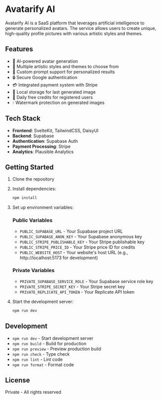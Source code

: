 # Avatarify AI

Avatarify AI is a SaaS platform that leverages artificial intelligence to generate personalized avatars. The service allows users to create unique, high-quality profile pictures with various artistic styles and themes.

## Features

- 🤖 AI-powered avatar generation
- 🎨 Multiple artistic styles and themes to choose from
- 📸 Custom prompt support for personalized results
- 🔒 Secure Google authentication
- 💳 Integrated payment system with Stripe
- 💾 Local storage for last generated image
- 🎯 Daily free credits for registered users
- 💧 Watermark protection on generated images

## Tech Stack

- **Frontend**: SvelteKit, TailwindCSS, DaisyUI
- **Backend**: Supabase
- **Authentication**: Supabase Auth
- **Payment Processing**: Stripe
- **Analytics**: Plausible Analytics

## Getting Started

1. Clone the repository
2. Install dependencies:
   ```bash
   npm install
   ```
3. Set up environment variables:

   ### Public Variables

   - `PUBLIC_SUPABASE_URL` - Your Supabase project URL
   - `PUBLIC_SUPABASE_ANON_KEY` - Your Supabase anonymous key
   - `PUBLIC_STRIPE_PUBLISHABLE_KEY` - Your Stripe publishable key
   - `PUBLIC_STRIPE_PRICE_ID` - Your Stripe price ID for credits
   - `PUBLIC_WEBSITE_HOST` - Your website's host URL (e.g., http://localhost:5173 for development)

   ### Private Variables

   - `PRIVATE_SUPABASE_SERVICE_ROLE` - Your Supabase service role key
   - `PRIVATE_STRIPE_SECRET_KEY` - Your Stripe secret key
   - `PRIVATE_REPLICATE_API_TOKEN` - Your Replicate API token

4. Start the development server:
   ```bash
   npm run dev
   ```

## Development

- `npm run dev` - Start development server
- `npm run build` - Build for production
- `npm run preview` - Preview production build
- `npm run check` - Type check
- `npm run lint` - Lint code
- `npm run format` - Format code

## License

Private - All rights reserved
